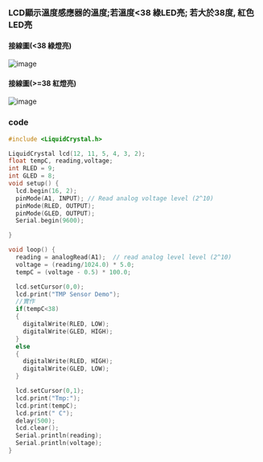 
### LCD顯示溫度感應器的溫度;若溫度<38 綠LED亮; 若大於38度, 紅色LED亮

#### 接線圖(<38 綠燈亮)
![image](https://user-images.githubusercontent.com/17948436/139274118-8bb2ee15-b51b-43ce-80dd-d8cd604acec3.png)


#### 接線圖(>=38 紅燈亮)
![image](https://user-images.githubusercontent.com/17948436/139274016-26bc42d0-e6df-48df-b50c-3c0ffb5d195c.png)

### code 
```c
#include <LiquidCrystal.h>

LiquidCrystal lcd(12, 11, 5, 4, 3, 2);
float tempC, reading,voltage;
int RLED = 9;
int GLED = 8;
void setup() {
  lcd.begin(16, 2);
  pinMode(A1, INPUT); // Read analog voltage level (2^10)
  pinMode(RLED, OUTPUT);
  pinMode(GLED, OUTPUT);
  Serial.begin(9600);	

}

void loop() {
  reading = analogRead(A1);  // read analog level level (2^10)
  voltage = (reading/1024.0) * 5.0;
  tempC = (voltage - 0.5) * 100.0;

  lcd.setCursor(0,0);  
  lcd.print("TMP Sensor Demo");
  //實作
  if(tempC<38)
  {
    digitalWrite(RLED, LOW);
    digitalWrite(GLED, HIGH); 
  }
  else
  {
    digitalWrite(RLED, HIGH);
    digitalWrite(GLED, LOW);
  }

  lcd.setCursor(0,1);
  lcd.print("Tmp:");
  lcd.print(tempC);
  lcd.print(" C");
  delay(500);
  lcd.clear();
  Serial.println(reading);
  Serial.println(voltage);  
}
```
